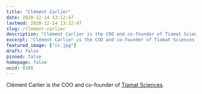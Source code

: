 ```yaml
---
title: "Clément Carlier"
date: 2020-12-14 13:12:47
lastmod: 2020-12-14 13:12:47
slug: /clement-carlier
description: "Clément Carlier is the COO and co-founder of Tiamat Sciences."
excerpt: "Clément Carlier is the COO and co-founder of Tiamat Sciences."
featured_image: ["cc.jpg"]
draft: false
pinned: false
homepage: false
uuid: 8108
---
```

<p>Clément Carlier is the COO and co-founder of <a href="https://www.proteinreport.org/directory/tiamat-sciences">Tiamat Sciences</a>.</p>
